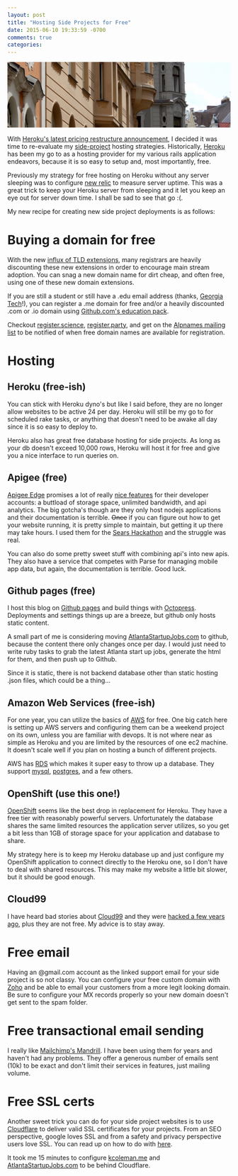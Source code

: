 ```yaml
---
layout: post
title: "Hosting Side Projects for Free"
date: 2015-06-10 19:33:59 -0700
comments: true
categories: 
---
```


<img src="/images/czech_2.jpg" alt="czech" title="Hosting Side Projects for Free" class="banner-img img-responsive"/>

With [Heroku's latest pricing restructure announcement](https://blog.heroku.com/archives/2015/5/7/new-dyno-types-public-beta), I decided it was time to re-evaluate my [side-project](/projects) hosting strategies.  Historically, [Heroku](http://heroku.com) has been my go to as a hosting provider for my various rails application endeavors, because it is so easy to setup and, most importantly, free.

Previously my strategy for free hosting on Heroku without any server sleeping was to configure [new relic](http://newrelic.com) to measure server uptime.  This was a great trick to keep your Heroku server from sleeping and it let you keep an eye out for server down time.  I shall be sad to see that go :(.

My new recipe for creating new side project deployments is as follows:

# Buying a domain for free
With the new [influx of TLD extensions](http://www.newtldlist.com/), many registrars are heavily discounting these new extensions in order to encourage main stream adoption.  You can snag a new domain name for dirt cheap, and often free, using one of these new domain extensions.

If you are still a student or still have a .edu email address (thanks, [Georgia Tech](http://gatech.edu)!), you can register a .me domain for free and/or a heavily discounted .com or .io domain using [Github.com's education pack](https://education.github.com/pack).

Checkout [register.science](http://register.science), [register.party](http://register.party), and get on the [Alpnames mailing list](http://www.alpnames.com/) to be notified of when free domain names are available for registration.

# Hosting

## Heroku (free-ish)
You can stick with Heroku dyno's but like I said before, they are no longer allow websites to be active 24 per day.  Heroku will still be my go to for scheduled rake tasks, or anything that doesn't need to be awake all day since it is so easy to deploy to.  

Heroku also has great free database hosting for side projects.  As long as your db doesn't exceed 10,000 rows, Heroku will host it for free and give you a nice interface to run queries on.

## Apigee (free)
[Apigee Edge](https://apigee.com/docs/api-services/content/what-apigee-edge) promises a lot of really [nice features](https://apigee.com/about/pricing/apigee-edge-pricing-features) for their developer accounts: a buttload of storage space, unlimited bandwidth, and api analytics.  The big gotcha's though are they only host nodejs applications and their documentation is terrible.  ~~Once~~ if you can figure out how to get your website running, it is pretty simple to maintain, but getting it up there may take hours.  I used them for the [Sears Hackathon](http://challengepost.com/software/sentimus-edegx) and the struggle was real.

You can also do some pretty sweet stuff with combining api's into new apis.  They also have a service that competes with Parse for managing mobile app data, but again, the documentation is terrible.  Good luck.

## Github pages (free)
I host this blog on [Github pages](http://pages.github.com) and build things with [Octopress](http://octopress.org/).  Deployments and settings things up are a breeze, but github only hosts static content.  

A small part of me is considering moving [AtlantaStartupJobs.com](http://AtlantaStartupJobs.com) to github, because the content there only changes once per day.  I would just need to write ruby tasks to grab the latest Atlanta start up jobs, generate the html for them, and then push up to Github.

Since it is static, there is not backend database other than static hosting .json files, which could be a thing...

## Amazon Web Services (free-ish)
For one year, you can utilize the basics of [AWS](http://aws.amazon.com) for free.  One big catch here is setting up AWS servers and configuring them can be a weekend project on its own, unless you are familiar with devops.  It is not where near as simple as Heroku and you are limited by the resources of one ec2 machine.  It doesn't scale well if you plan on hosting a bunch of different projects.

AWS has [RDS](https://aws.amazon.com/rds/) which makes it super easy to throw up a database.  They support [mysql](https://www.mysql.com/), [postgres](http://www.postgresql.org/), and a few others.

## OpenShift (use this one!)
[OpenShift](http://openshift.com) seems like the best drop in replacement for Heroku.  They have a free tier with reasonably powerful servers.  Unfortunately the database shares the same limited resources the application server utilizes, so you get a bit less than 1GB of storage space for your application and database to share.

My strategy here is to keep my Heroku database up and just configure my OpenShift application to connect directly to the Heroku one, so I don't have to deal with shared resources.  This may make my website a little bit slower, but it should be good enough.

## Cloud99
I have heard bad stories about [Cloud99](http://www.cloud66.com/) and they were [hacked a few years ago](https://news.ycombinator.com/item?id=5685406), plus they are not free.  My advice is to stay away.

# Free email
Having an @gmail.com account as the linked support email for your side project is so not classy.  You can configure your free custom domain with [Zoho](http://zoho.com) and be able to email your customers from a more legit looking domain.  Be sure to configure your MX records properly so your new domain doesn't get sent to the spam folder.

# Free transactional email sending
I really like [Mailchimp's Mandrill](http://mandrill.com).  I have been using them for years and haven't had any problems.  They offer a generous number of emails sent (10k) to be exact and don't limit their services in features, just mailing volume.

# Free SSL certs
Another sweet trick you can do for your side project websites is to use [Cloudflare](http://cloudflare.com) to deliver valid SSL certificates for your projects.  From an SEO perspective, google loves SSL and from a safety and privacy perspective users love SSL.  You can read up on how to do with [here](https://www.benburwell.com/posts/configuring-cloudflare-universal-ssl/).  

It took me 15 minutes to configure [kcoleman.me](/) and [AtlantaStartupJobs.com](http://AtlantaStartupJobs.com) to be behind Cloudflare.
